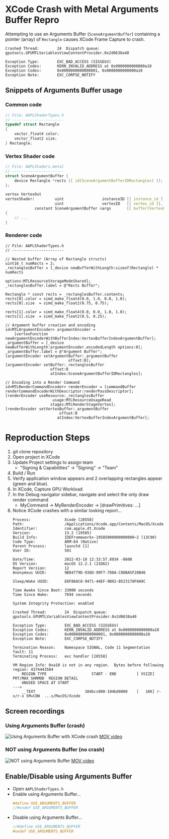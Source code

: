 # XCode Crash with Metal Arguments Buffer Repro

Attempting to use an Arguments Buffer (`SceneArgumentBuffer`) containing a pointer (array) of `Rectangle` causes XCode Frame Capture to crash.

```
Crashed Thread:        24  Dispatch queue: gputools.GPUMTLVariablesViewContentProvider.0x2d0638a40

Exception Type:        EXC_BAD_ACCESS (SIGSEGV)
Exception Codes:       KERN_INVALID_ADDRESS at 0x0000000000000a10
Exception Codes:       0x0000000000000001, 0x0000000000000a10
Exception Note:        EXC_CORPSE_NOTIFY
```

## Snippets of Arguments Buffer usage

### Common code

```c++
// File: AAPLShaderTypes.h
// -----------------------
typedef struct Rectangle
{
    vector_float4 color;
    vector_float2 size;
} Rectangle;

```

### Vertex Shader code

```c++
// File: AAPLShaders.metal
// -----------------------
struct SceneArgumentBuffer {
    device Rectangle *rects [[ id(SceneArgumentBufferIDRectangles) ]];
};

vertex VertexOut
vertexShader(         uint                 instanceID [[ instance_id ]],
                      uint                 vertexID   [[ vertex_id ]],
             constant SceneArgumentBuffer &args       [[ buffer(VertexBufferIndexArgumentBuffer) ]])
{
    // ...
}
```

### Renderer code

```obj-c
// File: AAPLShaderTypes.h
// -----------------------

// Nested buffer (Array of Rectangle structs)
uint16_t numRects = 2;
_rectanglesBuffer = [_device newBufferWithLength:sizeof(Rectangle) * numRects
                                            options:MTLResourceStorageModeShared];
_rectanglesBuffer.label = @"Rects Buffer";

Rectangle * const rects = _rectanglesBuffer.contents;
rects[0].color = simd_make_float4(0.0, 1.0, 0.0, 1.0);
rects[0].size  = simd_make_float2(0.75, 0.75);

rects[1].color = simd_make_float4(0.0, 0.0, 1.0, 1.0);
rects[1].size  = simd_make_float2(0.5, 0.25);

// Argument buffer creation and encoding
id<MTLArgumentEncoder> argumentEncoder =
    [vertexFunction newArgumentEncoderWithBufferIndex:VertexBufferIndexArgumentBuffer];
_argumentBuffer = [_device newBufferWithLength:argumentEncoder.encodedLength options:0];
_argumentBuffer.label = @"Argument Buffer";
[argumentEncoder setArgumentBuffer:_argumentBuffer
                            offset:0];
[argumentEncoder setBuffer:_rectanglesBuffer
                    offset:0
                    atIndex:SceneArgumentBufferIDRectangles];

// Encoding into a Render Command
id<MTLRenderCommandEncoder> renderEncoder = [commandBuffer renderCommandEncoderWithDescriptor:renderPassDescriptor];
[renderEncoder useResource:_rectanglesBuffer
                     usage:MTLResourceUsageRead
                    stages:MTLRenderStageVertex];
[renderEncoder setVertexBuffer:_argumentBuffer
                        offset:0
                       atIndex:VertexBufferIndexArgumentBuffer];
```

# Reproduction Steps

1. git clone repository
1. Open project in XCode
1. Update Project settings to assign team
    - "Signing & Capabilities" -> "Signing" -> "Team"
1. Build / Run
1. Verify application window appears and 2 overlapping rectangles appear (green and blue).
1. In XCode, Capture GPU Workload
1. In the Debug navigator sidebar, navigate and select the only draw render command
    - MyCommand -> MyRenderEncoder -> [drawPrimitives: ...]
1. Notice XCode crashes with a similar looking report...
    ```
    Process:               Xcode [28558]
    Path:                  /Applications/Xcode.app/Contents/MacOS/Xcode
    Identifier:            com.apple.dt.Xcode
    Version:               13.2 (19585)
    Build Info:            IDEFrameworks-19585000000000000~2 (13C90)
    Code Type:             ARM-64 (Native)
    Parent Process:        launchd [1]
    User ID:               501

    Date/Time:             2022-03-10 12:33:57.8934 -0600
    OS Version:            macOS 12.2.1 (21D62)
    Report Version:        12
    Anonymous UUID:        9B84779D-936D-99F7-788A-C88BA5F20B46

    Sleep/Wake UUID:       E0F868C8-9471-44EF-9B92-B523178F0A9C

    Time Awake Since Boot: 33000 seconds
    Time Since Wake:       7694 seconds

    System Integrity Protection: enabled

    Crashed Thread:        24  Dispatch queue: gputools.GPUMTLVariablesViewContentProvider.0x2d0638a40

    Exception Type:        EXC_BAD_ACCESS (SIGSEGV)
    Exception Codes:       KERN_INVALID_ADDRESS at 0x0000000000000a10
    Exception Codes:       0x0000000000000001, 0x0000000000000a10
    Exception Note:        EXC_CORPSE_NOTIFY

    Termination Reason:    Namespace SIGNAL, Code 11 Segmentation fault: 11
    Terminating Process:   exc handler [28558]

    VM Region Info: 0xa10 is not in any region.  Bytes before following region: 4374443504
        REGION TYPE                    START - END         [ VSIZE] PRT/MAX SHRMOD  REGION DETAIL
        UNUSED SPACE AT START
    --->  
        __TEXT                      104bcc000-104bd0000    [   16K] r-x/r-x SM=COW  ...s/MacOS/Xcode
    ```

## Screen recordings

### Using Arguments Buffer (crash)

![Using Arguments Buffer with XCode crash](./enabled-arguments-buffer.gif)
[MOV video](./enabled-arguments-buffer.mov)

### NOT using Arguments Buffer (no crash)

![NOT using Arguments Buffer](./disabled-arguments-buffer.gif)
[MOV video](./disabled-arguments-buffer.mov)

## Enable/Disable using Arguments Buffer

- Open `AAPLShaderTypes.h`
- Enable using Arguments Buffer...
    ```c++
    #define USE_ARGUMENTS_BUFFER
    //#undef USE_ARGUMENTS_BUFFER
    ```
- Disable using Arguments Buffer...
    ```c++
    //#define USE_ARGUMENTS_BUFFER
    #undef USE_ARGUMENTS_BUFFER
    ```